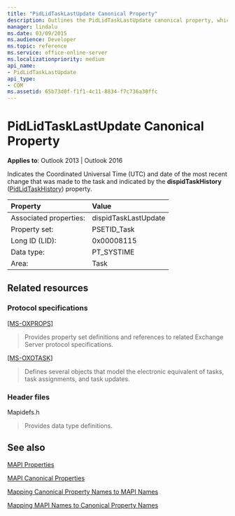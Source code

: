```yaml
---
title: "PidLidTaskLastUpdate Canonical Property"
description: Outlines the PidLidTaskLastUpdate canonical property, which indicates the UTC and date of the most recent change that was made to the task.
manager: lindalu
ms.date: 03/09/2015
ms.audience: Developer
ms.topic: reference
ms.service: office-online-server
ms.localizationpriority: medium
api_name:
- PidLidTaskLastUpdate
api_type:
- COM
ms.assetid: 65b73d0f-f1f1-4c11-8834-f7c736a30ffc
---
```


# PidLidTaskLastUpdate Canonical Property

  
  
**Applies to**: Outlook 2013 | Outlook 2016 
  
Indicates the Coordinated Universal Time (UTC) and date of the most recent change that was made to the task and indicated by the **dispidTaskHistory** ([PidLidTaskHistory](pidlidtasklastupdate-canonical-property.md)) property.
  
|Property |Value |
|:-----|:-----|
|Associated properties:  <br/> |dispidTaskLastUpdate  <br/> |
|Property set:  <br/> |PSETID_Task  <br/> |
|Long ID (LID):  <br/> |0x00008115  <br/> |
|Data type:  <br/> |PT_SYSTIME  <br/> |
|Area:  <br/> |Task  <br/> |
   
## Related resources

### Protocol specifications

[[MS-OXPROPS]](https://msdn.microsoft.com/library/f6ab1613-aefe-447d-a49c-18217230b148%28Office.15%29.aspx)
  
> Provides property set definitions and references to related Exchange Server protocol specifications.
    
[[MS-OXOTASK]](https://msdn.microsoft.com/library/55600ec0-6195-4730-8436-59c7931ef27e%28Office.15%29.aspx)
  
> Defines several objects that model the electronic equivalent of tasks, task assignments, and task updates.
    
### Header files

Mapidefs.h
  
> Provides data type definitions.
    
## See also



[MAPI Properties](mapi-properties.md)
  
[MAPI Canonical Properties](mapi-canonical-properties.md)
  
[Mapping Canonical Property Names to MAPI Names](mapping-canonical-property-names-to-mapi-names.md)
  
[Mapping MAPI Names to Canonical Property Names](mapping-mapi-names-to-canonical-property-names.md)

